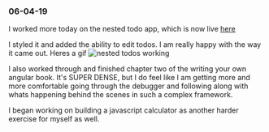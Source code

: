 ### 06-04-19

I worked more today on the nested todo app, which is now live [here](https://jordanvidrine.github.io)

I styled it and added the ability to edit todos. I am really happy with the way it came out. Heres a gif ![nested todos working](https://raw.githubusercontent.com/jordanvidrine/nested-todos/master/Nested%20Todo%20App%20Example.gif)

I also worked through and finished chapter two of the writing your own angular book. It's SUPER DENSE, but I do feel like I am getting more and more comfortable going through the debugger and following along with whats happening behind the scenes in such a complex framework.

I began working on building a javascript calculator as another harder exercise for myself as well.

